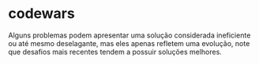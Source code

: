 # codewars
Alguns problemas podem apresentar uma solução considerada ineficiente ou até mesmo deselagante, mas eles apenas refletem uma evolução, note que desafios mais recentes tendem a possuir soluções melhores.
